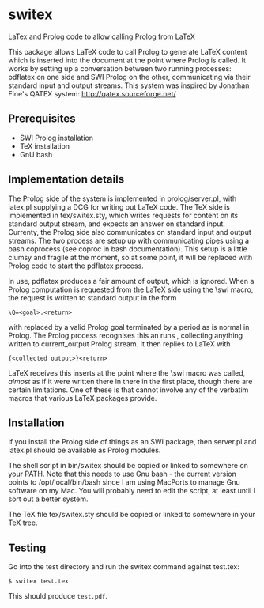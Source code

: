 switex
======

LaTex and Prolog code to allow calling Prolog from LaTeX

This package allows LaTeX code to call Prolog to generate LaTeX content
which is inserted into the document at the point where Prolog is called.
It works by setting up a conversation between two running processes: pdflatex
on one side and SWI Prolog on the other, communicating via their standard
input and output streams. This system was inspired by Jonathan Fine's
QATEX system:
	http://qatex.sourceforge.net/


## Prerequisites

- SWI Prolog installation
- TeX installation
- GnU bash


## Implementation details

The Prolog side of the system is implemented in prolog/server.pl, with
latex.pl supplying a DCG for writing out LaTeX code. The TeX side is
implemented in tex/switex.sty, which writes requests for content on its
standard output stream, and expects an answer on standard input.
Currenty, the Prolog side also communicates on standard input and output
streams. The two process are setup up with communicating pipes using
a bash coprocess (see coproc in bash documentation). This setup is a little
clumsy and fragile at the moment, so at some point, it will be replaced
with Prolog code to start the pdflatex process.

In use, pdflatex produces a fair amount of output, which is ignored. When
a Prolog computation is requested from the LaTeX side using the \swi macro,
the request is written to standard output in the form

	\Q=<goal>.<return>

with <goal> replaced by a valid Prolog goal terminated by a period as is
normal in Prolog. The Prolog process recognises this an runs <goal>,
collecting anything written to current\_output Prolog stream. It then
replies to LaTeX with

	{<collected output>}<return>

LaTeX receives this inserts <collected output> at the point where
the \swi macro was called, _almost_ as if it were written there in there
in the first place, though there are certain limitations. One of these
is that <collected output> cannot involve any of the verbatim macros
that various LaTeX packages provide.

## Installation

If you install the Prolog side of things as an SWI package, then server.pl
and latex.pl should be available as Prolog modules. 

The shell script in bin/switex should be copied or linked to somewhere on your PATH.
Note that this needs to use Gnu bash - the current version points to /opt/local/bin/bash
since I am using MacPorts to manage Gnu software on my Mac. You will probably need to
edit the script, at least until I sort out a better system.

The TeX file tex/switex.sty should be copied or linked to somewhere in your TeX tree.

## Testing

Go into the test directory and run the switex command against test.tex:

	$ switex test.tex

This should produce ``test.pdf``.
